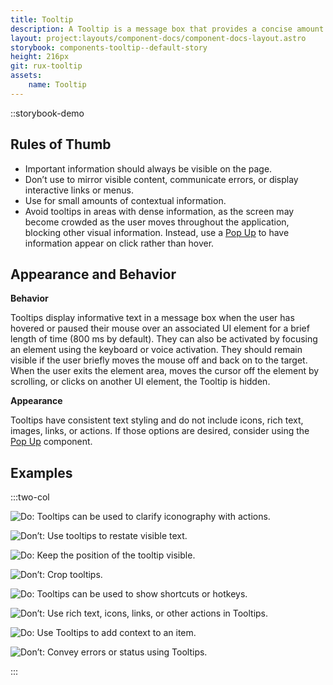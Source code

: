 ```yaml
---
title: Tooltip
description: A Tooltip is a message box that provides a concise amount of relevant contextual information about an associated UI element. Tooltips are activated by hovering over or focusing on an element.
layout: project:layouts/component-docs/component-docs-layout.astro
storybook: components-tooltip--default-story
height: 216px
git: rux-tooltip
assets:
    name: Tooltip
---
```


::storybook-demo

<!-- A Tooltip is a message box that provides a concise amount of relevant contextual information about an associated UI element. Tooltips are activated by hovering over or focusing on an element. -->

## Rules of Thumb

- Important information should always be visible on the page.
- Don’t use to mirror visible content, communicate errors, or display interactive links or menus.
- Use for small amounts of contextual information.
- Avoid tooltips in areas with dense information, as the screen may become crowded as the user moves throughout the application, blocking other visual information. Instead, use a [Pop Up](/components/pop-up/) to have information appear on click rather than hover.

## Appearance and Behavior

**Behavior**

Tooltips display informative text in a message box when the user has hovered or paused their mouse over an associated UI element for a brief length of time (800 ms by default). They can also be activated by focusing an element using the keyboard or voice activation. They should remain visible if the user briefly moves the mouse off and back on to the target. When the user exits the element area, moves the cursor off the element by scrolling, or clicks on another UI element, the Tooltip is hidden.

**Appearance**

Tooltips have consistent text styling and do not include icons, rich text, images, links, or actions. If those options are desired, consider using the [Pop Up](/components/pop-up/) component.

## Examples

:::two-col

![Do: Tooltips can be used to clarify iconography with actions.](/img/components/tooltip-do-1.png 'Do: Tooltips can be used to clarify iconography with actions.')

![Don’t: Use tooltips to restate visible text.](/img/components/tooltip-dont-1.png 'Don’t: Use tooltips to restate visible text.')

![Do: Keep the position of the tooltip visible.](/img/components/tooltip-do-2.png 'Do: Keep the position of the tooltip visible.')

![Don’t: Crop tooltips.](/img/components/tooltip-dont-2.png 'Don’t: Crop tooltips.')

![Do: Tooltips can be used to show shortcuts or hotkeys.](/img/components/tooltip-do-3.png 'Do: Tooltips can be used to show shortcuts or hotkeys.')

![Don’t: Use rich text, icons, links, or other actions in Tooltips.](/img/components/tooltip-dont-3.png 'Don’t: Use rich text, icons, links, or other actions in Tooltips.')

![Do: Use Tooltips to add context to an item.](/img/components/tooltip-do-4.png 'Do: Use Tooltips to add context to an item.')

![Don’t: Convey errors or status using Tooltips.](/img/components/tooltip-dont-4.png 'Don’t: Convey errors or status using Tooltips.')

:::
